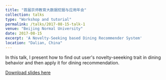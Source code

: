 ```yaml
---
title: "首届京师教育大数据挖掘与应用年会"
collection: talks
type: "Workshop and tutorial"
permalink: /talks/2017-08-15-talk-1
venue: "Beijing Normal University"
date: 2017-08-15
excerpt: 'A Novelty-Seeking based Dining Recommender System'
location: "Dalian, China"
---
```


In this talk, I present how to find out user's novelty-seeeking trait in dining behavior and then apply it for dining recommendation. 

[Download slides here](https://zhfzhmsra.github.io/files/Novelty_Seeking_Dining.pptx)



